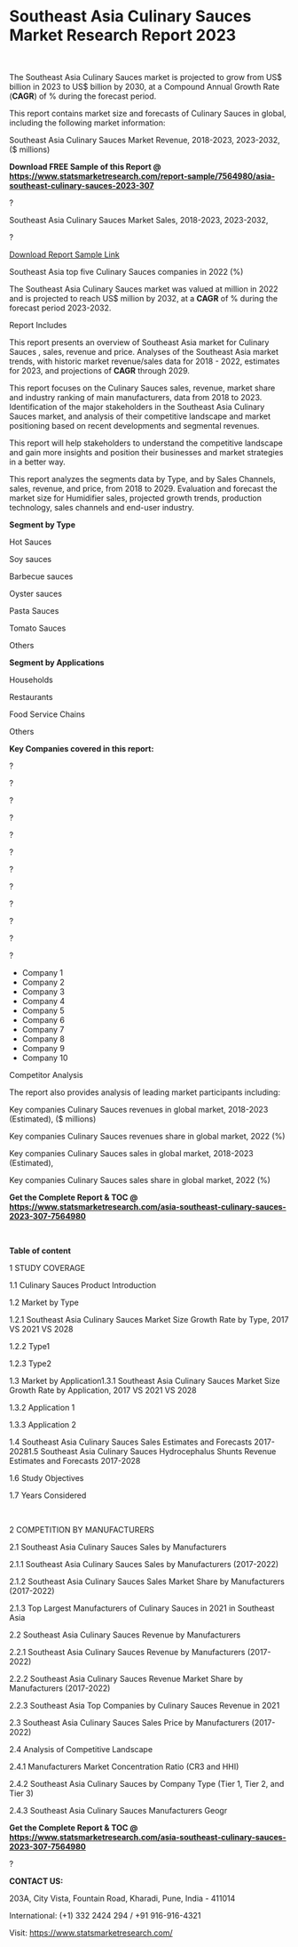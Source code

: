 <h1>Southeast Asia Culinary Sauces Market Research Report 2023</h1><br/><p>The Southeast Asia Culinary Sauces market is projected to grow from US$ billion in 2023 to US$ billion by 2030, at a Compound Annual Growth Rate (<strong>CAGR</strong>) of % during the forecast period.</p>
 
 
 
 <p>This report contains market size and forecasts of Culinary Sauces in global, including the following market information:</p>
 
 
 
 <p>Southeast Asia Culinary Sauces Market Revenue, 2018-2023, 2023-2032, ($ millions)</p>
 
 
 
 <div><b>Download FREE Sample of this Report @ <a href="https://www.statsmarketresearch.com/download-free-sample/7564980/asia-southeast-culinary-sauces-2023-307">https://www.statsmarketresearch.com/report-sample/7564980/asia-southeast-culinary-sauces-2023-307</a></b></div>
 
 
 
 <p>? </p>
 
 
 
 <p>Southeast Asia Culinary Sauces Market Sales, 2018-2023, 2023-2032,</p>
 
 
 
 <p>? </p>
 
 
 
 <p><a href="https://www.statsmarketresearch.com/download-free-sample/7564980/asia-southeast-culinary-sauces-2023-307">Download Report Sample Link</a></p>
 
 
 
 <p>Southeast Asia top five Culinary Sauces companies in 2022 (%)</p>
 
 
 
 <p>The Southeast Asia Culinary Sauces market was valued at million in 2022 and is projected to reach US$ million by 2032, at a <strong>CAGR</strong> of % during the forecast period 2023-2032.</p>
 
 
 
 <p>Report Includes</p>
 
 
 
 <p>This report presents an overview of Southeast Asia market for Culinary Sauces , sales, revenue and price. Analyses of the Southeast Asia market trends, with historic market revenue/sales data for 2018 - 2022, estimates for 2023, and projections of <strong>CAGR</strong> through 2029.</p>
 
 
 
 <p>This report focuses on the Culinary Sauces sales, revenue, market share and industry ranking of main manufacturers, data from 2018 to 2023. Identification of the major stakeholders in the Southeast Asia Culinary Sauces market, and analysis of their competitive landscape and market positioning based on recent developments and segmental revenues.</p>
 
 
 
 <p>This report will help stakeholders to understand the competitive landscape and gain more insights and position their businesses and market strategies in a better way.</p>
 
 
 
 <p>This report analyzes the segments data by Type, and by Sales Channels, sales, revenue, and price, from 2018 to 2029. Evaluation and forecast the market size for Humidifier sales, projected growth trends, production technology, sales channels and end-user industry.</p>
 
 
 
 <p><strong>Segment by Type</strong></p>
 
 
 
 <p>Hot Sauces</p>
 
 
 
 <p>Soy sauces</p>
 
 
 
 <p>Barbecue sauces</p>
 
 
 
 <p>Oyster sauces</p>
 
 
 
 <p>Pasta Sauces</p>
 
 
 
 <p>Tomato Sauces</p>
 
 
 
 <p>Others</p>
 
 
 
 <p><strong>Segment <strong><strong>by Applications</strong></strong></strong></p>
 
 
 
 <p>Households</p>
 
 
 
 <p>Restaurants</p>
 
 
 
 <p>Food Service Chains</p>
 
 
 
 <p>Others</p>
 
 
 
 <p><strong>Key Companies covered in this report:</strong></p>
 
 
 
 <p>? </p>
 
 
 
 <p>? </p>
 
 
 
 <p>? </p>
 
 
 
 <p>? </p>
 
 
 
 <p>? </p>
 
 
 
 <p>? </p>
 
 
 
 <p>? </p>
 
 
 
 <p>? </p>
 
 
 
 <p>? </p>
 
 
 
 <p>? </p>
 
 
 
 <p>? </p>
 
 
 
 <p>? </p>
 
 
 
 <ul>
 
 <li>Company 1</li>
 
 <li>Company 2</li>
 
 <li>Company 3</li>
 
 <li>Company 4</li>
 
 <li>Company 5</li>
 
 <li>Company 6</li>
 
 <li>Company 7</li>
 
 <li>Company 8</li>
 
 <li>Company 9</li>
 
 <li>Company 10</li>
 
 </ul>
 
 
 
 <p>Competitor Analysis</p>
 
 
 
 <p>The report also provides analysis of leading market participants including:</p>
 
 
 
 <p>Key companies Culinary Sauces revenues in global market, 2018-2023 (Estimated), ($ millions)</p>
 
 
 
 <p>Key companies Culinary Sauces revenues share in global market, 2022 (%)</p>
 
 
 
 <p>Key companies Culinary Sauces sales in global market, 2018-2023 (Estimated),</p>
 
 
 
 <p>Key companies Culinary Sauces sales share in global market, 2022 (%)</p>
 
 
 
 <div><b>Get the Complete Report & TOC @ <a href="https://www.statsmarketresearch.com/asia-southeast-culinary-sauces-2023-307-7564980">https://www.statsmarketresearch.com/asia-southeast-culinary-sauces-2023-307-7564980</a></b></div>
 
 
 
 <p><br />
 
 <b>Table of content</b></p>
 
 
 
 <p>1 STUDY COVERAGE<br />
 
 1.1 Culinary Sauces Product Introduction<br />
 
 1.2 Market by Type<br />
 
 1.2.1 Southeast Asia Culinary Sauces Market Size Growth Rate by Type, 2017 VS 2021 VS 2028<br />
 
 1.2.2 Type1<br />
 
 1.2.3 Type2<br />
 
 1.3 Market by Application1.3.1 Southeast Asia Culinary Sauces Market Size Growth Rate by Application, 2017 VS 2021 VS 2028<br />
 
 1.3.2 Application 1<br />
 
 1.3.3 Application 2<br />
 
 1.4 Southeast Asia Culinary Sauces Sales Estimates and Forecasts 2017-20281.5 Southeast Asia Culinary Sauces Hydrocephalus Shunts Revenue Estimates and Forecasts 2017-2028<br />
 
 1.6 Study Objectives<br />
 
 1.7 Years Considered<br />
 
 <br />
 
 2 COMPETITION BY MANUFACTURERS<br />
 
 2.1 Southeast Asia Culinary Sauces Sales by Manufacturers<br />
 
 2.1.1 Southeast Asia Culinary Sauces Sales by Manufacturers (2017-2022)<br />
 
 2.1.2 Southeast Asia Culinary Sauces Sales Market Share by Manufacturers (2017-2022)<br />
 
 2.1.3 Top Largest Manufacturers of Culinary Sauces in 2021 in Southeast Asia<br />
 
 2.2 Southeast Asia Culinary Sauces Revenue by Manufacturers<br />
 
 2.2.1 Southeast Asia Culinary Sauces Revenue by Manufacturers (2017-2022)<br />
 
 2.2.2 Southeast Asia Culinary Sauces Revenue Market Share by Manufacturers (2017-2022)<br />
 
 2.2.3 Southeast Asia Top Companies by Culinary Sauces Revenue in 2021<br />
 
 2.3 Southeast Asia Culinary Sauces Sales Price by Manufacturers (2017-2022)<br />
 
 2.4 Analysis of Competitive Landscape<br />
 
 2.4.1 Manufacturers Market Concentration Ratio (CR3 and HHI)<br />
 
 2.4.2 Southeast Asia Culinary Sauces by Company Type (Tier 1, Tier 2, and Tier 3)<br />
 
 2.4.3 Southeast Asia Culinary Sauces Manufacturers Geogr</p>
 
 
 
 <div><b>Get the Complete Report & TOC @ <a href="https://www.statsmarketresearch.com/asia-southeast-culinary-sauces-2023-307-7564980">https://www.statsmarketresearch.com/asia-southeast-culinary-sauces-2023-307-7564980</a></b></div>
 
 
 
 <p>? </p>
 
 
 
 <p><b>CONTACT US:</b><br />
 
 203A, City Vista, Fountain Road, Kharadi, Pune, India - 411014<br />
 
 International: (+1) 332 2424 294 / +91 916-916-4321<br />
 
 Visit: <a href="https://www.statsmarketresearch.com/">https://www.statsmarketresearch.com/</a></p>